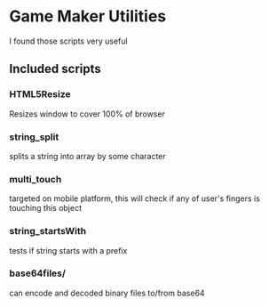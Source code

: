 # Game Maker Utilities
I found those scripts very useful

## Included scripts

### HTML5Resize

Resizes window to cover 100% of browser

### string_split

splits a string into array by some character

### multi_touch

targeted on mobile platform, this will check if any of user's fingers is touching this object

### string_startsWith

tests if string starts with a prefix

### base64files/

can encode and decoded binary files to/from base64